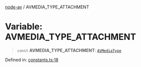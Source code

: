 [node-av](../globals.md) / AVMEDIA\_TYPE\_ATTACHMENT

# Variable: AVMEDIA\_TYPE\_ATTACHMENT

> `const` **AVMEDIA\_TYPE\_ATTACHMENT**: [`AVMediaType`](../type-aliases/AVMediaType.md)

Defined in: [constants.ts:18](https://github.com/seydx/av/blob/f8631fc881b394300b1479f511d55cf1c370a87f/src/constants/constants.ts#L18)
